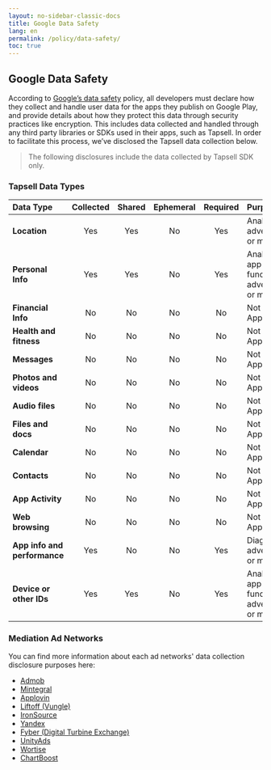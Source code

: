 ```yaml
---
layout: no-sidebar-classic-docs
title: Google Data Safety
lang: en
permalink: /policy/data-safety/
toc: true
---
```


## Google Data Safety

According to [Google’s data safety](https://support.google.com/googleplay/android-developer/answer/10787469?hl=en#zippy=%2Cdata-types%2Cwhat-users-will-see%2Cdata-collection%2Cpurposes%2Coptional-format-for-sdks%2Cdata-sharing%2Cdata-handling%2Cother-app-and-data-disclosures%2Ccommitted-to-follow-the-families-policy-available-soon-to-applicable-apps%2Cam-i-required-to-provide-a-deletion-mechanism-must-it-be-for-any-and-all-user-data%2Chow-should-i-treat-the-collection-and-use-of-ip-addresses) policy, all developers must declare how they collect and handle user data for the apps they publish on
Google Play, and provide details about how they protect this data through security practices like encryption. This
includes data collected and handled through any third party libraries or SDKs used in their apps, such as Tapsell. In
order to facilitate this process, we’ve disclosed the Tapsell data collection below.

> The following disclosures include the data collected by Tapsell SDK only.

### Tapsell Data Types

| Data Type                    | Collected | Shared | Ephemeral | Required | Purpose                                                     |
|:-----------------------------|:---------:|:------:|:---------:|:--------:|:------------------------------------------------------------|
| **Location**                 |    Yes    |  Yes   |    No     |   Yes    | Analytics, advertising <br/>or marketing                    |
| **Personal Info**            |    Yes    |  Yes   |    No     |   Yes    | Analytics, app functionality, <br/>advertising or marketing |
| **Financial Info**           |    No     |   No   |    No     |    No    | Not Applicable                                              |
| **Health and fitness**       |    No     |   No   |    No     |    No    | Not Applicable                                              |
| **Messages**                 |    No     |   No   |    No     |    No    | Not Applicable                                              |
| **Photos and videos**        |    No     |   No   |    No     |    No    | Not Applicable                                              |
| **Audio files**              |    No     |   No   |    No     |    No    | Not Applicable                                              |
| **Files and docs**           |    No     |   No   |    No     |    No    | Not Applicable                                              |
| **Calendar**                 |    No     |   No   |    No     |    No    | Not Applicable                                              |
| **Contacts**                 |    No     |   No   |    No     |    No    | Not Applicable                                              |
| **App Activity**             |    No     |   No   |    No     |    No    | Not Applicable                                              |
| **Web browsing**             |    No     |   No   |    No     |    No    | Not Applicable                                              |
| **App info and performance** |    Yes    |   No   |    No     |   Yes    | Diagnostics, advertising <br/>or marketing                  |
| **Device or other IDs**      |    Yes    |  Yes   |    No     |   Yes    | Analytics, app functionality, <br/>advertising or marketing |

### Mediation Ad Networks

You can find more information about each ad networks' data collection disclosure purposes here:

- [Admob](https://developers.google.com/admob/android/privacy/play-data-disclosure)
- [Mintegral](https://www.mintegral.com/en/privacy)
- [Applovin](https://www.applovin.com/array-privacy-policy)
- [Liftoff (Vungle)](https://support.vungle.com/hc/en-us/articles/5035287250331-Google-Play-Data-Safety-Questionnaire-for-Liftoff-Monetize#Data_types)
- [IronSource](https://developers.is.com/ironsource-mobile/general/googles-data-safety-questionnaire-full)
- [Yandex](https://ads.yandex.com/helpcenter/en/dev/android/app-privacy-android)
- [Fyber (Digital Turbine Exchange)](https://www.digitalturbine.com/fyber-services-privacy-statement)
- [UnityAds](https://docs.unity.com/ads/en-us/manual/GoogleDataSafety)
- [Wortise](https://docs.wortise.com/v/en/privacy/google-data-safety)
- [ChartBoost](https://docs.chartboost.com/en/mediation/integrate/android/data-safety-details)
